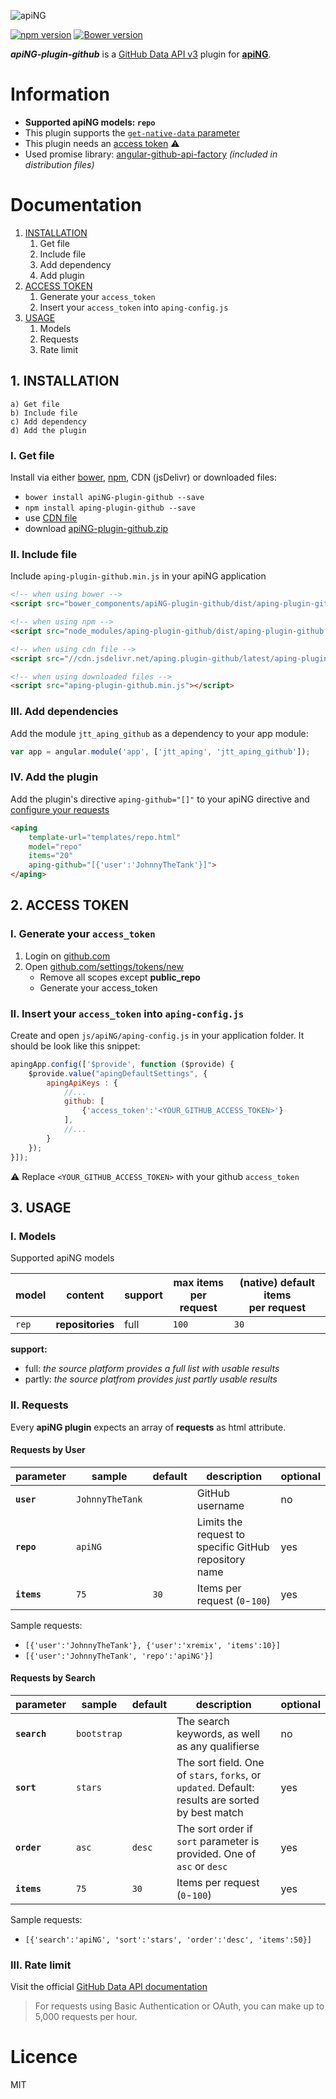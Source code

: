 [logo]: http://aping.io/logo/320/aping-plugin.png "apiNG Plugin"
![apiNG][logo]

[![npm version](https://badge.fury.io/js/aping-plugin-github.png)](https://badge.fury.io/js/aping-plugin-github)
[![Bower version](https://badge.fury.io/bo/apiNG-plugin-github.png)](https://badge.fury.io/bo/apiNG-plugin-github)

**_apiNG-plugin-github_** is a [GitHub Data API v3](https://developer.github.com/v3/) plugin for [**apiNG**](https://github.com/JohnnyTheTank/apiNG).

# Information
* **Supported apiNG models: `repo`**
* This plugin supports the [`get-native-data` parameter](https://aping.readme.io/docs/advanced#parameters)
* This plugin needs an [access token](#2-access-token) :warning:
* Used promise library: [angular-github-api-factory](https://github.com/JohnnyTheTank/angular-github-api-factory) _(included in distribution files)_

# Documentation

1. [INSTALLATION](#1-installation)
    1. Get file
    2. Include file
    3. Add dependency
    4. Add plugin
2. [ACCESS TOKEN](#2-access-token)
    1. Generate your `access_token`
    2. Insert your `access_token` into `aping-config.js`
3. [USAGE](#3-usage)
    1. Models
    2. Requests
    3. Rate limit

## 1. INSTALLATION
    a) Get file
    b) Include file
    c) Add dependency
    d) Add the plugin

### I. Get file
Install via either [bower](http://bower.io/), [npm](https://www.npmjs.com/), CDN (jsDelivr) or downloaded files:

* `bower install apiNG-plugin-github --save`
* `npm install aping-plugin-github --save`
* use [CDN file](https://www.jsdelivr.com/projects/aping.plugin-github)
* download [apiNG-plugin-github.zip](https://github.com/JohnnyTheTank/apiNG-plugin-github/zipball/master)

### II. Include file
Include `aping-plugin-github.min.js` in your apiNG application

```html
<!-- when using bower -->
<script src="bower_components/apiNG-plugin-github/dist/aping-plugin-github.min.js"></script>

<!-- when using npm -->
<script src="node_modules/aping-plugin-github/dist/aping-plugin-github.min.js"></script>

<!-- when using cdn file -->
<script src="//cdn.jsdelivr.net/aping.plugin-github/latest/aping-plugin-github.min.js"></script>

<!-- when using downloaded files -->
<script src="aping-plugin-github.min.js"></script>
```

### III. Add dependencies
Add the module `jtt_aping_github` as a dependency to your app module:
```js
var app = angular.module('app', ['jtt_aping', 'jtt_aping_github']);
```

### IV. Add the plugin
Add the plugin's directive `aping-github="[]"` to your apiNG directive and [configure your requests](#ii-requests)
```html
<aping
    template-url="templates/repo.html"
    model="repo"
    items="20"
    aping-github="[{'user':'JohnnyTheTank'}]">
</aping>
```

## 2. ACCESS TOKEN

### I. Generate your `access_token`
1. Login on [github.com](https://github.com)
2. Open [github.com/settings/tokens/new](https://github.com/settings/tokens/new)
    * Remove all scopes except **public_repo**
    * Generate your access_token

### II. Insert your `access_token` into `aping-config.js`
Create and open `js/apiNG/aping-config.js` in your application folder. It should be look like this snippet:
```js
apingApp.config(['$provide', function ($provide) {
    $provide.value("apingDefaultSettings", {
        apingApiKeys : {
            //...
            github: [
                {'access_token':'<YOUR_GITHUB_ACCESS_TOKEN>'}
            ],
            //...
        }
    });
}]);
```

:warning: Replace `<YOUR_GITHUB_ACCESS_TOKEN>` with your github `access_token`

## 3. USAGE

### I. Models
Supported apiNG models

|  model   | content | support | max items<br>per request | (native) default items<br>per request |
|----------|---------|---------|--------|---------|
| `rep` | **repositories** | full    | `100`   | `30`   |

**support:**
* full: _the source platform provides a full list with usable results_ <br>
* partly: _the source platfrom provides just partly usable results_


### II. Requests
Every **apiNG plugin** expects an array of **requests** as html attribute.


#### Requests by User
|  parameter  | sample | default | description | optional |
|----------|---------|---------|---------|---------|
| **`user`** | `JohnnyTheTank` |  | GitHub username | no |
| **`repo`** | `apiNG` |  | Limits the request to specific GitHub repository name | yes |
| **`items`**  | `75` | `30` | Items per request (`0`-`100`) |  yes  |

Sample requests:
* `[{'user':'JohnnyTheTank'}, {'user':'xremix', 'items':10}]`
* `[{'user':'JohnnyTheTank', 'repo':'apiNG'}]`

#### Requests by Search
|  parameter  | sample | default | description | optional |
|----------|---------|---------|---------|---------|
| **`search`** | `bootstrap` |  | The search keywords, as well as any qualifierse | no |
| **`sort`** | `stars` |  | The sort field. One of `stars`, `forks`, or `updated`. Default: results are sorted by best match | yes |
| **`order`** | `asc` | `desc` | The sort order if `sort` parameter is provided. One of `asc` or `desc` | yes |
| **`items`**  | `75` | `30` | Items per request (`0`-`100`) |  yes  |

Sample requests:
* `[{'search':'apiNG', 'sort':'stars', 'order':'desc', 'items':50}]`

### III. Rate limit
Visit the official [GitHub Data API documentation](https://developer.github.com/v3/#rate-limiting)
> For requests using Basic Authentication or OAuth, you can make up to 5,000 requests per hour.

# Licence
MIT

